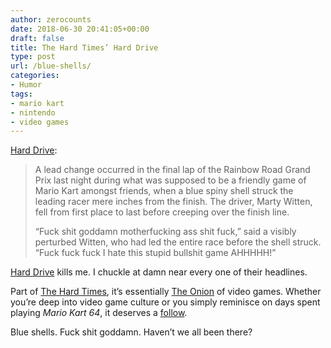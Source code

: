 ```yaml
---
author: zerocounts
date: 2018-06-30 20:41:05+00:00
draft: false
title: The Hard Times’ Hard Drive
type: post
url: /blue-shells/
categories:
- Humor
tags:
- mario kart
- nintendo
- video games
---
```


[Hard Drive](https://thehardtimes.net/harddrive/report-fuck-shit-goddamn-motherfucking-ass-shit-fuck/):

> A lead change occurred in the final lap of the Rainbow Road Grand Prix last night during what was supposed to be a friendly game of Mario Kart amongst friends, when a blue spiny shell struck the leading racer mere inches from the finish. The driver, Marty Witten, fell from first place to last before creeping over the finish line.
>
> “Fuck shit goddamn motherfucking ass shit fuck,” said a visibly perturbed Witten, who had led the entire race before the shell struck. “Fuck fuck fuck I hate this stupid bullshit game AHHHHH!”

[Hard Drive](https://www.thehardtimes.net/harddrive) kills me. I chuckle at damn near every one of their headlines.

Part of [The Hard Times](https://thehardtimes.net/), it’s essentially [The Onion](https://www.theonion.com) of video games. Whether you’re deep into video game culture or you simply reminisce on days spent playing _Mario Kart 64_, it deserves a [follow](https://twitter.com/harddrivemag).

Blue shells. Fuck shit goddamn. Haven’t we all been there?

